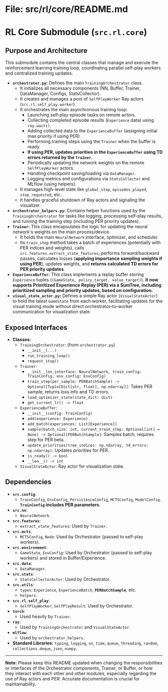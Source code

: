 # File: src/rl/core/README.md
# RL Core Submodule (`src.rl.core`)

## Purpose and Architecture

This submodule contains the central classes that manage and execute the reinforcement learning training loop, coordinating parallel self-play workers and centralized training updates.

-   **`orchestrator.py`:** Defines the main `TrainingOrchestrator` class.
    -   It initializes all necessary components (NN, Buffer, Trainer, DataManager, Configs, StatsCollector).
    -   It creates and manages a pool of `SelfPlayWorker` Ray actors (`src.rl.self_play.worker`).
    -   It orchestrates the main asynchronous training loop:
        -   Launching self-play episode tasks on remote actors.
        -   Collecting completed episode results (`Experience` data) using `ray.wait()`.
        -   Adding collected data to the `ExperienceBuffer` (assigning initial max priority if using PER).
        -   Performing training steps using the `Trainer` when the buffer is ready.
        -   **If using PER, updates priorities in the `ExperienceBuffer` using TD errors returned by the `Trainer`.**
        -   Periodically updating the network weights on the remote `SelfPlayWorker` actors.
        -   Handling checkpoint saving/loading via `DataManager`.
        -   Logging metrics and configurations via `StatsCollector` and MLflow (using helpers).
    -   It manages high-level state like `global_step`, `episodes_played`, `stop_requested`, etc.
    -   It handles graceful shutdown of Ray actors and signaling the visualizer.
-   **`orchestrator_helpers.py`:** Contains helper functions used by the `TrainingOrchestrator` for tasks like logging, processing self-play results, and running the training step (including PER priority updates).
-   **`Trainer`:** This class encapsulates the logic for updating the neural network's weights on the main process/device.
    -   It holds the main `NeuralNetwork` interface, optimizer, and scheduler.
    -   Its `train_step` method takes a batch of experiences (potentially with PER indices and weights), calls `src.features.extract_state_features`, performs forward/backward passes, calculates losses (**applying importance sampling weights if using PER**), updates weights, and **returns calculated TD errors for PER priority updates**.
-   **`ExperienceBuffer`:** This class implements a replay buffer storing `Experience` tuples (`(GameState, policy_target, value_target)`). **It now supports Prioritized Experience Replay (PER) via a SumTree, including prioritized sampling and priority updates, based on configuration.**
-   **`visual_state_actor.py`:** Defines a simple Ray actor (`VisualStateActor`) to hold the latest `GameState` from each worker, facilitating updates for the visual training mode without direct orchestrator-to-worker communication for visualization state.

## Exposed Interfaces

-   **Classes:**
    -   `TrainingOrchestrator`: (from `orchestrator.py`)
        -   `__init__(...)`
        -   `run_training_loop()`
        -   `request_stop()`
    -   `Trainer`:
        -   `__init__(nn_interface: NeuralNetwork, train_config: TrainConfig, env_config: EnvConfig)`
        -   `train_step(per_sample: PERBatchSample) -> Optional[Tuple[Dict[str, float], np.ndarray]]`: Takes PER sample, returns loss info and TD errors.
        -   `load_optimizer_state(state_dict: dict)`
        -   `get_current_lr() -> float`
    -   `ExperienceBuffer`:
        -   `__init__(config: TrainConfig)`
        -   `add(experience: Experience)`
        -   `add_batch(experiences: List[Experience])`
        -   `sample(batch_size: int, current_train_step: Optional[int] = None) -> Optional[PERBatchSample]`: Samples batch, requires step for PER beta.
        -   `update_priorities(tree_indices: np.ndarray, td_errors: np.ndarray)`: Updates priorities for PER.
        -   `is_ready() -> bool`
        -   `__len__() -> int`
    -   `VisualStateActor`: Ray actor for visualization state.

## Dependencies

-   **`src.config`**:
    -   `TrainConfig`, `EnvConfig`, `PersistenceConfig`, `MCTSConfig`, `ModelConfig`. **`TrainConfig` includes PER parameters.**
-   **`src.nn`**:
    -   `NeuralNetwork`.
-   **`src.features`**:
    -   `extract_state_features`: Used by `Trainer`.
-   **`src.mcts`**:
    -   `MCTSConfig`, `Node`: Used by Orchestrator (passed to self-play workers).
-   **`src.environment`**:
    -   `GameState`, `EnvConfig`: Used by Orchestrator (passed to self-play workers) and stored in Buffer/Experience.
-   **`src.data`**:
    -   `DataManager`.
-   **`src.stats`**:
    -   `StatsCollectorActor`: Used by Orchestrator.
-   **`src.utils`**:
    -   `types`: `Experience`, `ExperienceBatch`, **`PERBatchSample`**, etc.
    -   `helpers`.
-   **`src.rl.self_play`**:
    -   `SelfPlayWorker`, `SelfPlayResult`: Used by Orchestrator.
-   **`torch`**:
    -   Used heavily by `Trainer`.
-   **`ray`**:
    -   Used by `TrainingOrchestrator` and `VisualStateActor`.
-   **`mlflow`**:
    -   Used by `orchestrator_helpers`.
-   **Standard Libraries:** `typing`, `logging`, `os`, `time`, `queue`, `threading`, `random`, `collections.deque`, `json`, `numpy`.

---

**Note:** Please keep this README updated when changing the responsibilities or interfaces of the Orchestrator components, Trainer, or Buffer, or how they interact with each other and other modules, especially regarding the use of Ray actors and PER. Accurate documentation is crucial for maintainability.

